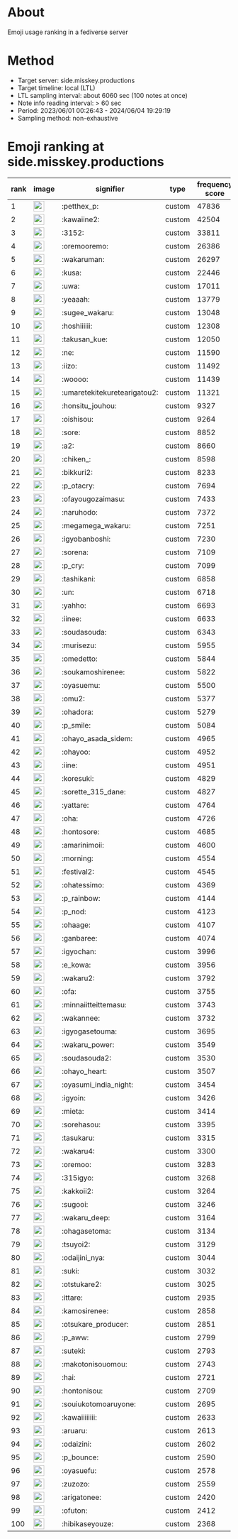 # About
Emoji usage ranking in a fediverse server

# Method
- Target server: side.misskey.productions
- Target timeline: local (LTL)
- LTL sampling interval: about 6060 sec (100 notes at once)
- Note info reading interval: > 60 sec
- Period: 2023/06/01 00:26:43 - 2024/06/04 19:29:19 
- Sampling method: non-exhaustive

# Emoji ranking at side.misskey.productions

|rank|image|signifier|type|frequency score|
|----|----|----|----|----|
|1|<img height="24" src="https://side.misskey.productions/emoji/petthex_p.webp">|:petthex_p:|custom|47836|
|2|<img height="24" src="https://side.misskey.productions/emoji/kawaiine2.webp">|:kawaiine2:|custom|42504|
|3|<img height="24" src="https://side.misskey.productions/emoji/3152.webp">|:3152:|custom|33811|
|4|<img height="24" src="https://side.misskey.productions/emoji/oremooremo.webp">|:oremooremo:|custom|26386|
|5|<img height="24" src="https://side.misskey.productions/emoji/wakaruman.webp">|:wakaruman:|custom|26297|
|6|<img height="24" src="https://side.misskey.productions/emoji/kusa.webp">|:kusa:|custom|22446|
|7|<img height="24" src="https://side.misskey.productions/emoji/uwa.webp">|:uwa:|custom|17011|
|8|<img height="24" src="https://side.misskey.productions/emoji/yeaaah.webp">|:yeaaah:|custom|13779|
|9|<img height="24" src="https://side.misskey.productions/emoji/sugee_wakaru.webp">|:sugee_wakaru:|custom|13048|
|10|<img height="24" src="https://side.misskey.productions/emoji/hoshiiiiii.webp">|:hoshiiiiii:|custom|12308|
|11|<img height="24" src="https://side.misskey.productions/emoji/takusan_kue.webp">|:takusan_kue:|custom|12050|
|12|<img height="24" src="https://side.misskey.productions/emoji/ne.webp">|:ne:|custom|11590|
|13|<img height="24" src="https://side.misskey.productions/emoji/iizo.webp">|:iizo:|custom|11492|
|14|<img height="24" src="https://side.misskey.productions/emoji/woooo.webp">|:woooo:|custom|11439|
|15|<img height="24" src="https://side.misskey.productions/emoji/umaretekitekuretearigatou2.webp">|:umaretekitekuretearigatou2:|custom|11321|
|16|<img height="24" src="https://side.misskey.productions/emoji/honsitu_jouhou.webp">|:honsitu_jouhou:|custom|9327|
|17|<img height="24" src="https://side.misskey.productions/emoji/oishisou.webp">|:oishisou:|custom|9264|
|18|<img height="24" src="https://side.misskey.productions/emoji/sore.webp">|:sore:|custom|8852|
|19|<img height="24" src="https://side.misskey.productions/emoji/a2.webp">|:a2:|custom|8660|
|20|<img height="24" src="https://side.misskey.productions/emoji/chiken_.webp">|:chiken_:|custom|8598|
|21|<img height="24" src="https://side.misskey.productions/emoji/bikkuri2.webp">|:bikkuri2:|custom|8233|
|22|<img height="24" src="https://side.misskey.productions/emoji/p_otacry.webp">|:p_otacry:|custom|7694|
|23|<img height="24" src="https://side.misskey.productions/emoji/ofayougozaimasu.webp">|:ofayougozaimasu:|custom|7433|
|24|<img height="24" src="https://side.misskey.productions/emoji/naruhodo.webp">|:naruhodo:|custom|7372|
|25|<img height="24" src="https://side.misskey.productions/emoji/megamega_wakaru.webp">|:megamega_wakaru:|custom|7251|
|26|<img height="24" src="https://side.misskey.productions/emoji/igyobanboshi.webp">|:igyobanboshi:|custom|7230|
|27|<img height="24" src="https://side.misskey.productions/emoji/sorena.webp">|:sorena:|custom|7109|
|28|<img height="24" src="https://side.misskey.productions/emoji/p_cry.webp">|:p_cry:|custom|7099|
|29|<img height="24" src="https://side.misskey.productions/emoji/tashikani.webp">|:tashikani:|custom|6858|
|30|<img height="24" src="https://side.misskey.productions/emoji/un.webp">|:un:|custom|6718|
|31|<img height="24" src="https://side.misskey.productions/emoji/yahho.webp">|:yahho:|custom|6693|
|32|<img height="24" src="https://side.misskey.productions/emoji/iinee.webp">|:iinee:|custom|6633|
|33|<img height="24" src="https://side.misskey.productions/emoji/soudasouda.webp">|:soudasouda:|custom|6343|
|34|<img height="24" src="https://side.misskey.productions/emoji/murisezu.webp">|:murisezu:|custom|5955|
|35|<img height="24" src="https://side.misskey.productions/emoji/omedetto.webp">|:omedetto:|custom|5844|
|36|<img height="24" src="https://side.misskey.productions/emoji/soukamoshirenee.webp">|:soukamoshirenee:|custom|5822|
|37|<img height="24" src="https://side.misskey.productions/emoji/oyasuemu.webp">|:oyasuemu:|custom|5500|
|38|<img height="24" src="https://side.misskey.productions/emoji/omu2.webp">|:omu2:|custom|5377|
|39|<img height="24" src="https://side.misskey.productions/emoji/ohadora.webp">|:ohadora:|custom|5279|
|40|<img height="24" src="https://side.misskey.productions/emoji/p_smile.webp">|:p_smile:|custom|5084|
|41|<img height="24" src="https://side.misskey.productions/emoji/ohayo_asada_sidem.webp">|:ohayo_asada_sidem:|custom|4965|
|42|<img height="24" src="https://side.misskey.productions/emoji/ohayoo.webp">|:ohayoo:|custom|4952|
|43|<img height="24" src="https://side.misskey.productions/emoji/iine.webp">|:iine:|custom|4951|
|44|<img height="24" src="https://side.misskey.productions/emoji/koresuki.webp">|:koresuki:|custom|4829|
|45|<img height="24" src="https://side.misskey.productions/emoji/sorette_315_dane.webp">|:sorette_315_dane:|custom|4827|
|46|<img height="24" src="https://side.misskey.productions/emoji/yattare.webp">|:yattare:|custom|4764|
|47|<img height="24" src="https://side.misskey.productions/emoji/oha.webp">|:oha:|custom|4726|
|48|<img height="24" src="https://side.misskey.productions/emoji/hontosore.webp">|:hontosore:|custom|4685|
|49|<img height="24" src="https://side.misskey.productions/emoji/amarinimoii.webp">|:amarinimoii:|custom|4600|
|50|<img height="24" src="https://side.misskey.productions/emoji/morning.webp">|:morning:|custom|4554|
|51|<img height="24" src="https://side.misskey.productions/emoji/festival2.webp">|:festival2:|custom|4545|
|52|<img height="24" src="https://side.misskey.productions/emoji/ohatessimo.webp">|:ohatessimo:|custom|4369|
|53|<img height="24" src="https://side.misskey.productions/emoji/p_rainbow.webp">|:p_rainbow:|custom|4144|
|54|<img height="24" src="https://side.misskey.productions/emoji/p_nod.webp">|:p_nod:|custom|4123|
|55|<img height="24" src="https://side.misskey.productions/emoji/ohaage.webp">|:ohaage:|custom|4107|
|56|<img height="24" src="https://side.misskey.productions/emoji/ganbaree.webp">|:ganbaree:|custom|4074|
|57|<img height="24" src="https://side.misskey.productions/emoji/igyochan.webp">|:igyochan:|custom|3996|
|58|<img height="24" src="https://side.misskey.productions/emoji/e_kowa.webp">|:e_kowa:|custom|3956|
|59|<img height="24" src="https://side.misskey.productions/emoji/wakaru2.webp">|:wakaru2:|custom|3792|
|60|<img height="24" src="https://side.misskey.productions/emoji/ofa.webp">|:ofa:|custom|3755|
|61|<img height="24" src="https://side.misskey.productions/emoji/minnaiitteittemasu.webp">|:minnaiitteittemasu:|custom|3743|
|62|<img height="24" src="https://side.misskey.productions/emoji/wakannee.webp">|:wakannee:|custom|3732|
|63|<img height="24" src="https://side.misskey.productions/emoji/igyogasetouma.webp">|:igyogasetouma:|custom|3695|
|64|<img height="24" src="https://side.misskey.productions/emoji/wakaru_power.webp">|:wakaru_power:|custom|3549|
|65|<img height="24" src="https://side.misskey.productions/emoji/soudasouda2.webp">|:soudasouda2:|custom|3530|
|66|<img height="24" src="https://side.misskey.productions/emoji/ohayo_heart.webp">|:ohayo_heart:|custom|3507|
|67|<img height="24" src="https://side.misskey.productions/emoji/oyasumi_india_night.webp">|:oyasumi_india_night:|custom|3454|
|68|<img height="24" src="https://side.misskey.productions/emoji/igyoin.webp">|:igyoin:|custom|3426|
|69|<img height="24" src="https://side.misskey.productions/emoji/mieta.webp">|:mieta:|custom|3414|
|70|<img height="24" src="https://side.misskey.productions/emoji/sorehasou.webp">|:sorehasou:|custom|3395|
|71|<img height="24" src="https://side.misskey.productions/emoji/tasukaru.webp">|:tasukaru:|custom|3315|
|72|<img height="24" src="https://side.misskey.productions/emoji/wakaru4.webp">|:wakaru4:|custom|3300|
|73|<img height="24" src="https://side.misskey.productions/emoji/oremoo.webp">|:oremoo:|custom|3283|
|74|<img height="24" src="https://side.misskey.productions/emoji/315igyo.webp">|:315igyo:|custom|3268|
|75|<img height="24" src="https://side.misskey.productions/emoji/kakkoii2.webp">|:kakkoii2:|custom|3264|
|76|<img height="24" src="https://side.misskey.productions/emoji/sugooi.webp">|:sugooi:|custom|3246|
|77|<img height="24" src="https://side.misskey.productions/emoji/wakaru_deep.webp">|:wakaru_deep:|custom|3164|
|78|<img height="24" src="https://side.misskey.productions/emoji/ohagasetoma.webp">|:ohagasetoma:|custom|3134|
|79|<img height="24" src="https://side.misskey.productions/emoji/tsuyoi2.webp">|:tsuyoi2:|custom|3129|
|80|<img height="24" src="https://side.misskey.productions/emoji/odaijini_nya.webp">|:odaijini_nya:|custom|3044|
|81|<img height="24" src="https://side.misskey.productions/emoji/suki.webp">|:suki:|custom|3032|
|82|<img height="24" src="https://side.misskey.productions/emoji/otstukare2.webp">|:otstukare2:|custom|3025|
|83|<img height="24" src="https://side.misskey.productions/emoji/ittare.webp">|:ittare:|custom|2935|
|84|<img height="24" src="https://side.misskey.productions/emoji/kamosirenee.webp">|:kamosirenee:|custom|2858|
|85|<img height="24" src="https://side.misskey.productions/emoji/otsukare_producer.webp">|:otsukare_producer:|custom|2851|
|86|<img height="24" src="https://side.misskey.productions/emoji/p_aww.webp">|:p_aww:|custom|2799|
|87|<img height="24" src="https://side.misskey.productions/emoji/suteki.webp">|:suteki:|custom|2793|
|88|<img height="24" src="https://side.misskey.productions/emoji/makotonisouomou.webp">|:makotonisouomou:|custom|2743|
|89|<img height="24" src="https://side.misskey.productions/emoji/hai.webp">|:hai:|custom|2721|
|90|<img height="24" src="https://side.misskey.productions/emoji/hontonisou.webp">|:hontonisou:|custom|2709|
|91|<img height="24" src="https://side.misskey.productions/emoji/souiukotomoaruyone.webp">|:souiukotomoaruyone:|custom|2695|
|92|<img height="24" src="https://side.misskey.productions/emoji/kawaiiiiiiii.webp">|:kawaiiiiiiii:|custom|2633|
|93|<img height="24" src="https://side.misskey.productions/emoji/aruaru.webp">|:aruaru:|custom|2613|
|94|<img height="24" src="https://side.misskey.productions/emoji/odaizini.webp">|:odaizini:|custom|2602|
|95|<img height="24" src="https://side.misskey.productions/emoji/p_bounce.webp">|:p_bounce:|custom|2590|
|96|<img height="24" src="https://side.misskey.productions/emoji/oyasuefu.webp">|:oyasuefu:|custom|2578|
|97|<img height="24" src="https://side.misskey.productions/emoji/zuzozo.webp">|:zuzozo:|custom|2559|
|98|<img height="24" src="https://side.misskey.productions/emoji/arigatonee.webp">|:arigatonee:|custom|2420|
|99|<img height="24" src="https://side.misskey.productions/emoji/ofuton.webp">|:ofuton:|custom|2412|
|100|<img height="24" src="https://side.misskey.productions/emoji/hibikaseyouze.webp">|:hibikaseyouze:|custom|2368|
